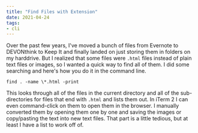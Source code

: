 ```yaml
---
title: "Find Files with Extension"
date: 2021-04-24
tags:
- cli
---
```


Over the past few years, I've moved a bunch of files from Evernote to DEVONthink to Keep It and finally landed on just storing them in folders on my harddrive. But I realized that some files were `.html` files instead of plain text files or images, so I wanted a quick way to find all of them. I did some searching and here's how you do it in the command line.

```
find . -name \*.html -print
```

This looks through all of the files in the current directory and all of the sub-directories for files that end with `.html` and lists them out. In iTerm 2 I can even command-click on them to open them in the browser. I manually converted them by opening them one by one and saving the images or copy/pasting the text into new text files. That part is a little tedious, but at least I have a list to work off of.
